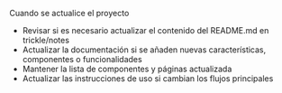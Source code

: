 Cuando se actualice el proyecto
- Revisar si es necesario actualizar el contenido del README.md en trickle/notes
- Actualizar la documentación si se añaden nuevas características, componentes o funcionalidades
- Mantener la lista de componentes y páginas actualizada
- Actualizar las instrucciones de uso si cambian los flujos principales